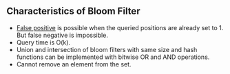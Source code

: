 ## Characteristics of Bloom Filter
- [False positive](..) is possible when the queried positions are already set to 1. But false negative is impossible.
- Query time is O(k).
- Union and intersection of bloom filters with same size and hash functions can be implemented with bitwise OR and AND operations.
- Cannot remove an element from the set.
